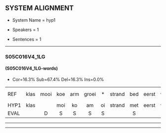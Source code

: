
## SYSTEM ALIGNMENT

- System Name = hyp1

- Speakers = 1

- Sentences = 1

---

### S05C016V4_1LG

#### (S05C016V4_1LG-words)

- Cor=16.3%	Sub=67.4%	Del=16.3%	Ins=0.0%

|  |  |  |  |  |  |  |  |  |  |  |  |  |  |  |  |  |  |  |  |  |  |  |  |  |  |  |  |  |  |  |  |  |  |  |  |  |  |  |  |  |  |  |  |
|:--- |:---:|:---:|:---:|:---:|:---:|:---:|:---:|:---:|:---:|:---:|:---:|:---:|:---:|:---:|:---:|:---:|:---:|:---:|:---:|:---:|:---:|:---:|:---:|:---:|:---:|:---:|:---:|:---:|:---:|:---:|:---:|:---:|:---:|:---:|:---:|:---:|:---:|:---:|:---:|:---:|:---:|:---:|:---:|
| REF | klas | mooi | koe | arm | groei | * | strand | bed | eerst | voor | draai | sjaal | herfst | duur | straat*(staat) | leeuw | clown | hoek | krant | hout | vriend | gauw | chips | groen | feest | reis | jas | huis | paard | vijf | muts*(must) | nieuw | kind | bang | oog | zacht | schoen | plas | neus | *(kop) | * | knoop | plank |
| HYP1 | klas |  | moi | ko | am | oi | strand | met | eerst | voor |  |  |  |  | tat | e | klan | ook | hant | out | rint | hou | ships | groen |  | vest | e | as | s | ert | nest | mil | kint | ban | olg | zacht |  | schoon | plasmeis | op | knop | knop | plank |
| EVAL |  | D | S | S | S | S |  | S |  |  | D | D | D | D | S | S | S | S | S | S | S | S | S |  | D | S | S | S | S | S | S | S | S | S | S |  | D | S | S | S | S | S |  |
---

---
